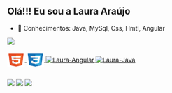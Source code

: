 ## Olá!!! Eu sou a Laura Araújo

- 🌱 Conhecimentos: Java, MySql, Css, Hmtl, Angular
<div align="left">
  <a href="https://github.com/Laulaav">
  <img height="180em" src="https://github-readme-stats.vercel.app/api?username=Laulaav&show_icons=true&theme=synthwave&include_all_commits=true&count_private=true"/>
</div>

<div style="display: inline_block"><br>
  <img align="center" alt="Laura-HTML" height="30" width="40" src="https://raw.githubusercontent.com/devicons/devicon/master/icons/html5/html5-original.svg">
  <img align="center" alt="Laura-CSS" height="30" width="40" src="https://raw.githubusercontent.com/devicons/devicon/master/icons/css3/css3-original.svg">
  <img align="center"  alt="Laura-Angular" height="30" width="40" src="https://cdn.jsdelivr.net/gh/devicons/devicon/icons/angularjs/angularjs-original.svg"> 
  <img align="center"  alt="Laura-Java" height="45" width="45" src="https://cdn.jsdelivr.net/gh/devicons/devicon/icons/java/java-original-wordmark.svg">
</div>
  
  ##
  
  <div> 
  <a href="https://instagram.com/laulaav" target="_blank"><img src="https://img.shields.io/badge/-Instagram-%23E4405F?style=for-the-badge&logo=instagram&logoColor=white" target="_blank"></a>
  <a href = "laulaav@gmail.com"><img src="https://img.shields.io/badge/-Gmail-%23333?style=for-the-badge&logo=gmail&logoColor=white" target="_blank"></a>
  <a href="https://www.linkedin.com/in/laura-araújo-2a43771bb/" target="_blank"><img src="https://img.shields.io/badge/-LinkedIn-%230077B5?style=for-the-badge&logo=linkedin&logoColor=white" target="_blank"></a> 
  </div>
